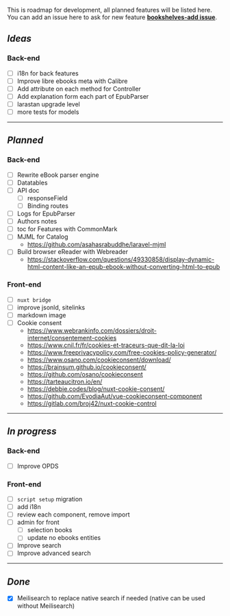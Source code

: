 This is roadmap for development, all planned features will be listed here. You can add an issue here to ask for new feature [**bookshelves-add issue**](https://gitlab.com/bookshelves-project/bookshelves-back/-/issues).

## *Ideas*

### Back-end

- [ ] i18n for back features
- [ ] Improve libre ebooks meta with Calibre
- [ ] Add attribute on each method for Controller
- [ ] Add explanation form each part of EpubParser
- [ ] larastan upgrade level
- [ ] more tests for models

---

## *Planned*

### Back-end

- [ ] Rewrite eBook parser engine
- [ ] Datatables
- [ ] API doc
  - [ ] responseField
  - [ ] Binding routes
- [ ] Logs for EpubParser
- [ ] Authors notes
- [ ] toc for Features with CommonMark
- [ ] MJML for Catalog
  - <https://github.com/asahasrabuddhe/laravel-mjml>
- [ ] Build browser eReader with Webreader
  - <https://stackoverflow.com/questions/49330858/display-dynamic-html-content-like-an-epub-ebook-without-converting-html-to-epub>

### Front-end

- [ ] `nuxt bridge`
- [ ] improve jsonld, sitelinks
- [ ] markdown image
- [ ] Cookie consent
  - <https://www.webrankinfo.com/dossiers/droit-internet/consentement-cookies>
  - <https://www.cnil.fr/fr/cookies-et-traceurs-que-dit-la-loi>
  - <https://www.freeprivacypolicy.com/free-cookies-policy-generator/>
  - <https://www.osano.com/cookieconsent/download/>
  - <https://brainsum.github.io/cookieconsent/>
  - <https://github.com/osano/cookieconsent>
  - <https://tarteaucitron.io/en/>
  - <https://debbie.codes/blog/nuxt-cookie-consent/>
  - <https://github.com/EvodiaAut/vue-cookieconsent-component>
  - <https://gitlab.com/broj42/nuxt-cookie-control>

---

## *In progress*

### Back-end

- [ ] Improve OPDS

### Front-end

- [ ] `script setup` migration
- [ ] add i18n
- [ ] review each component, remove import
- [ ] admin for front
  - [ ] selection books
  - [ ] update no ebooks entities
- [ ] Improve search
- [ ] Improve advanced search

---

## *Done*

- [x] Meilisearch to replace native search if needed (native can be used without Meilisearch)
